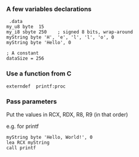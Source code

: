 ### A few variables declarations 

```
 .data
my_u8 byte  15
my_i8 sbyte 250    ; signed 8 bits, wrap-around 
myString byte 'H', 'e', 'l', 'l', 'o', 0              
myString byte 'Hello', 0

; A constant 
dataSize = 256
```

### Use a function from C

```
externdef  printf:proc
```

### Pass parameters 

Put the values in RCX, RDX, R8, R9 (in that order)

e.g. for printf 
```
myString byte 'Hello, World!', 0
lea RCX myString
call printf
```
